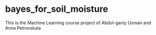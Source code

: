 # bayes_for_soil_moisture
This is the Machine Learning course project of Abdul-ganiy Usman and Anna Petrovskaia
